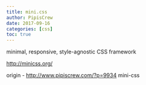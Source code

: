 ```yaml
---
title: mini.css
author: PipisCrew
date: 2017-09-16
categories: [css]
toc: true
---
```


minimal, responsive, style-agnostic CSS framework

http://minicss.org/

origin - http://www.pipiscrew.com/?p=9934 mini-css